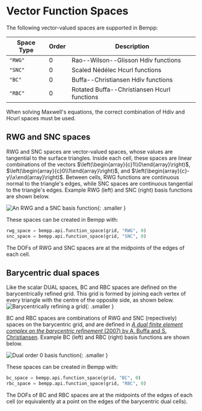 # Vector Function Spaces


The following vector-valued spaces are supported in Bempp:

Space Type | Order | Description
---------- | ----- | -----------
`"RWG"`    | 0     | Rao--Wilson--Glisson Hdiv functions
`"SNC"`    | 0     | Scaled N&eacute;d&eacute;lec Hcurl functions
`"BC"`     | 0     | Buffa--Christiansen Hdiv functions
`"RBC"`    | 0     | Rotated Buffa--Christiansen Hcurl functions

When solving Maxwell's equations, the correct combination of Hdiv and Hcurl spaces must be used.

## RWG and SNC spaces
RWG and SNC spaces are vector-valued spaces, whose values are tangential to the surface triangles.
Inside each cell, these spaces are linear combinations of the vectors
$\left(\begin{array}{c}1\\0\end{array}\right)$,
$\left(\begin{array}{c}0\\1\end{array}\right)$, and
$\left(\begin{array}{c}-y\\x\end{array}\right)$. Between cells, RWG functions are continuous normal
to the triangle's edges, while SNC spaces are continuous tangential to the triangle's edges.
Example RWG (left) and SNC (right) basis functions are shown below.

![An RWG and a SNC basis function](../img/rwg_and_snc.png){: .smaller }

These spaces can be created in Bempp with:

```python
rwg_space = bempp.api.function_space(grid, "RWG", 0)
snc_space = bempp.api.function_space(grid, "SNC", 0)
```

The DOFs of RWG and SNC spaces are at the midpoints of the edges of each cell.

## Barycentric dual spaces
Like the scalar DUAL spaces, BC and RBC spaces are defined on the barycentrically refined grid.
This grid is formed by joining
each vertex of every triangle with the centre of the opposite side, as shown below.
![Barycentrically refining a grid](../img/barycentric_mesh.png){: .smaller }

BC and RBC spaces are combinations of RWG and SNC (repectively) spaces on the barycentric grid,
and are defined in
[<em>A dual finite element complex on the barycentric refinement</em> (2007) by A. Buffa and S. Christiansen](https://www.jstor.org/stable/40234460?seq=1).
Example BC (left) and RBC (right) basis functions are shown below.

![Dual order 0 basis function](../img/bc_and_rbc.png){: .smaller }

These spaces can be created in Bempp with:

```python
bc_space = bempp.api.function_space(grid, "BC", 0)
rbc_space = bempp.api.function_space(grid, "RBC", 0)
```

The DOFs of BC and RBC spaces are at the midpoints of the edges of each cell (or equivalently at
a point on the edges of the barycentric dual cells).


